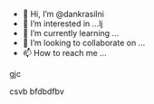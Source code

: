- 👋 Hi, I’m @dankrasilni
- 👀 I’m interested in ...lj
- 🌱 I’m currently learning ...
- 💞️ I’m looking to collaborate on ...
- 📫 How to reach me ...

<!---
dankrasilni/dankrasilni is a ✨ special ✨ repository because its `README.md` (this file) appears on your GitHub profile.
You can click the Preview link to take a look at your changes.
--->gjc
csvb
bfdbdfbv
